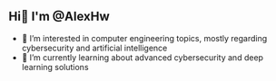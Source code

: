 ## Hi👋 I'm @AlexHw
- 👀 I’m interested in computer engineering topics, mostly regarding cybersecurity and artificial intelligence
- 🌱 I’m currently learning about advanced cybersecurity and deep learning solutions

<!--- - 📫 How to reach me: 
AlexHw/AlexHw is a ✨ special ✨ repository because its `README.md` (this file) appears on your GitHub profile.
You can click the Preview link to take a look at your changes.
--->
